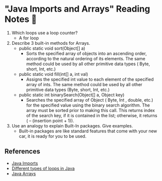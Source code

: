 # "Java Imports and Arrays" Reading Notes 📖



1. Which loops use a loop counter?
   - A for loop
2. Describe 3 built-in methods for Arrays.
   - public static void sort(Object[] a)
     - Sorts the specified array of objects into an ascending order, according to the natural ordering of its elements. The same method could be used by all other primitive data types ( Byte, short, Int, etc.)
   - public static void fill(int[] a, int val)
     - Assigns the specified int value to each element of the specified array of ints. The same method could be used by all other primitive data types (Byte, short, Int, etc.)
   - public static int binarySearch(Object[] a, Object key)
     - Searches the specified array of Object ( Byte, Int , double, etc.) for the specified value using the binary search algorithm. The array must be sorted prior to making this call. This returns index of the search key, if it is contained in the list; otherwise, it returns ( – (insertion point + 1)).
3. Use an analogy to explain Built-In packages. Give examples.
   - Built-in packages are like standard features that come with your new car, it is ready for you to be used.

## References

- [Java Imports](https://www.programiz.com/java-programming/packages-import)
- [Different types of loops in Java](https://www.baeldung.com/java-loops)
- [Java Arrays](https://www.tutorialspoint.com/java/java_arrays.htm)
